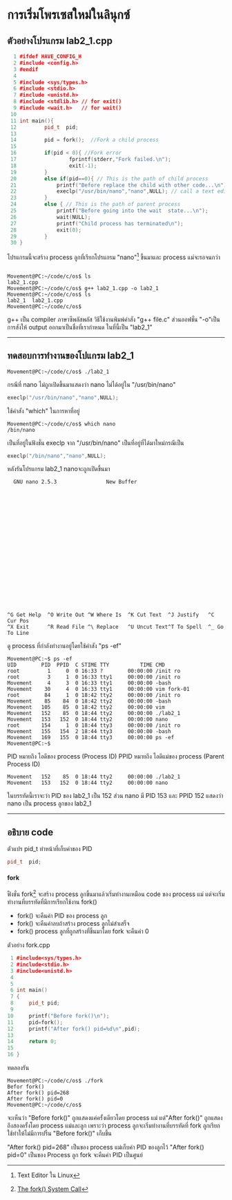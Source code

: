 # การเริ่มโพรเซสใหม่ในลินุกซ์

ตัวอย่างโปรแกรม lab2_1.cpp 
-----
```cpp
  1 #ifdef HAVE_CONFIG_H
  2 #include <config.h>
  3 #endif
  4
  5 #include <sys/types.h>
  6 #include <stdio.h>
  7 #include <unistd.h>
  8 #include <stdlib.h> // for exit()
  9 #include <wait.h>   // for wait()
 10
 11 int main(){
 12         pid_t  pid;
 13
 14         pid = fork();  //Fork a child process
 15
 16         if(pid < 0){ //Fork error
 17                 fprintf(stderr,"Fork failed.\n");
 18                 exit(-1);
 19         }
 20         else if(pid==0){ // This is the path of child process
 21             printf("Before replace the child with other code...\n");
 22             execlp("/usr/bin/nano","nano",NULL); // call a text editor
 23         }
 24         else { // This is the path of parent process
 25             printf("Before going into the wait  state...\n");
 26             wait(NULL);
 27             printf("Child process has terminated\n");
 28             exit(0);
 29         }
 30 }
```
โปรแกรมนี้จะสร้าง process ลูกที่เรียกโปรแกรม "nano"[^1] ขี้นมาและ process แม่จะรอจนกว่า



```console 

Movement@PC:~/code/c/os$ ls
lab2_1.cpp
Movement@PC:~/code/c/os$ g++ lab2_1.cpp -o lab2_1
Movement@PC:~/code/c/os$ ls
lab2_1  lab2_1.cpp
Movement@PC:~/code/c/os$
```
g++ เป็น compiler ภาษาซีพลัสพลัส วิธีใช้งานพิมพ์คำสัง "g++ file.c" ส่วนออฟชั่น "-o"เป็นการสังให้ 
output ออกมาเป็นชื่อที่เรากำหนด ในที่นี้เป็น "lab2_1"

---
## ทดสอบการทำงานของโปแกรม lab2_1

```console
Movement@PC:~/code/c/os$ ./lab2_1
```

 กรณีที่ nano ไม่ถูกเปิดขึ้นมาแสดงว่า nano ไม่ได้อยู่ใน "/usr/bin/nano" 
 ```cpp
 execlp("/usr/bin/nano","nano",NULL);
 ```
 ใช้คำสัง "which" ในการหาที่อยู่
```consolse
Movement@PC:~/code/c/os$ which nano
/bin/nano
```
เป็นที่อยู่ในฟังชั่น execlp จาก "/usr/bin/nano" เป็นที่อยู่ที่ได้มาใหม่กรณีเป็น
```cpp
execlp("/bin/nano","nano",NULL);
```
หลังรันโปรแกรม lab2_1 nanoจะถูกเปิดขึ้นมา
```console
  GNU nano 2.5.3                New Buffer                                      





















^G Get Help  ^O Write Out ^W Where Is  ^K Cut Text  ^J Justify   ^C Cur Pos
^X Exit      ^R Read File ^\ Replace   ^U Uncut Text^T To Spell  ^_ Go To Line
```

ดู process ที่กำลังทำงานอยู่โดยใช้คำสัง "ps -ef"
```console
Movement@PC:~$ ps -ef
UID        PID  PPID  C STIME TTY          TIME CMD
root         1     0  0 16:33 ?        00:00:00 /init ro
root         3     1  0 16:33 tty1     00:00:00 /init ro
Movement     4     3  0 16:33 tty1     00:00:00 -bash
Movement    30     4  0 16:33 tty1     00:00:00 vim fork-01
root        84     1  0 18:42 tty2     00:00:00 /init ro
Movement    85    84  0 18:42 tty2     00:00:00 -bash
Movement   105    85  0 18:42 tty2     00:00:00 vim
Movement   152    85  0 18:44 tty2     00:00:00 ./lab2_1
Movement   153   152  0 18:44 tty2     00:00:00 nano
root       154     1  0 18:44 tty3     00:00:00 /init ro
Movement   155   154  2 18:44 tty3     00:00:00 -bash
Movement   169   155  0 18:44 tty3     00:00:00 ps -ef
Movement@PC:~$
```
PID หมายถึง ไอดีของ process (Process ID)
PPID หมายถึง ไอดีแม่ของ process (Parent Process ID)

```console
Movement   152    85  0 18:44 tty2     00:00:00 ./lab2_1
Movement   153   152  0 18:44 tty2     00:00:00 nano
```
ในบรรทัดนี้เราจะว่า PID ของ lab2_1 เป็น 152
ส่วน nano มี PID 153 และ PPID 152 แสดงว่า nano เป็น process ลูกของ lab2_1

----
## อธิบาย code

ตัวแปร pid_t ทำหน้าที่เก็บค่าของ PID 
```cpp
pid_t  pid;
```
#### fork
ฟั่งชั่น fork[^2] จะสร้าง process ลูกขึ้นมาแล้วเริ่มทำงานเหมือน code ของ process แม่ แต่จะเริ่มทำงานที่บรรทัดที่มีการเรียกใช้งาน fork()
 - fork() จะคืนค่า PID ของ process ลูก
 - fork() จะคืนค่าลบถ้าสร้าง process ลูกไม่สำเสร็จ
 - fork() process ลูกที่ถูกสร้างที่ขึ้นมาโดย fork จะคืนค่า 0

 ตัวอย่าง fork.cpp
 ```cpp
  1 #include<sys/types.h>
  2 #include<stdio.h>
  3 #include<unistd.h>
  4
  5
  6 int main()
  7 {
  8     pid_t pid;
  9
 10     printf("Before fork()\n");
 11     pid=fork();
 12     printf("After fork() pid=%d\n",pid);
 13
 14     return 0;
 15
 16 }
 ```
 ทดลองรัน

```console
Movement@PC:~/code/c/os$ ./fork
Befor fork()
After fork() pid=268
After fork() pid=0
Movement@PC:~/code/c/os$
```
จะเห็นว่า "Before fork()" ถูกแสดงแค่ครั้งเดียวโดย process แม่ แต่"After fork()" ถูกแสดงถึงสองครั้งโดย process แม่และลูก 
เพราะว่า process ลูกจะเริ่มทำงานที่บรรทัดที่ fork ถูกเรียกใช้ทำให้ไม่มีการปริ้น "Before fork()" เก็บขึ้น


"After fork() pid=268" เป็นของ process แม่เก็บค่า PID ของลูกไว้
"After fork() pid=0" เป็นของ Process ลูก fork จะคืนค่า PID เป็นศูนย์


[^1]:Text Editor ใน Linux
[^2]:[The fork() System Call](http://www.csl.mtu.edu/cs4411.ck/www/NOTES/process/fork/create.html)
